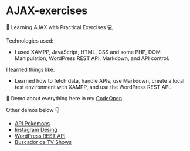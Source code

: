 # AJAX-exercises
📍 Learning AJAX with Practical Exercises 💻

Technologies used:
- I used XAMPP, JavaScript, HTML, CSS and some PHP, DOM Manipulation, WordPress REST API, Markdown, and API control.

I learned things like:
- Learned how to fetch data, handle APIs, use Markdown, create a local test environment with XAMPP, and use the WordPress REST API.

📍 Demo about everything here in my [CodeOpen](https://codepen.io/janom2/)

Other demos below 👇  
* [API Pokemons](https://codepen.io/janom2/pen/XWELWrN)  
* [Instagram Desing](https://codepen.io/janom2/pen/OJvKJrK)  
* [WordPress REST API](https://codepen.io/janom2/pen/gOeNOYQ)  
* [Buscador de TV Shows](https://codepen.io/janom2/pen/JjLQPzN)  
